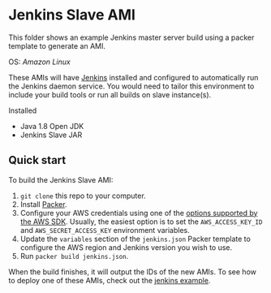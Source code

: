 # Jenkins Slave AMI

This folder shows an example Jenkins master server build using a packer template to generate an AMI.
 
OS: _Amazon Linux_

These AMIs will have [Jenkins](https://www.jenkins.io/) installed and configured to automatically run the Jenkins daemon service. You would need to tailor this environment 
to include your build tools or run all builds on slave instance(s).

Installed
* Java 1.8 Open JDK
* Jenkins Slave JAR

## Quick start

To build the Jenkins Slave AMI:

1. `git clone` this repo to your computer.
1. Install [Packer](https://www.packer.io/).
1. Configure your AWS credentials using one of the [options supported by the AWS 
   SDK](http://docs.aws.amazon.com/sdk-for-java/v1/developer-guide/credentials.html). Usually, the easiest option is to
   set the `AWS_ACCESS_KEY_ID` and `AWS_SECRET_ACCESS_KEY` environment variables.
1. Update the `variables` section of the `jenkins.json` Packer template to configure the AWS region and Jenkins version you wish to use.
1. Run `packer build jenkins.json`.

When the build finishes, it will output the IDs of the new AMIs. To see how to deploy one of these AMIs, check out the 
[jenkins example](https://github.com/ignw/terraform-aws-jenkins/tree/master/MAIN.md).
